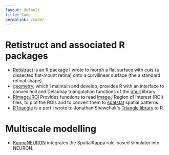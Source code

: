 ```yaml
---
layout: default
title: Code
permalink: /code/
---
```


# Retistruct and associated R packages

* [Retistruct](http://retistruct.r-forge.r-project.org/) is an R
  package I wrote to morph a flat surface with cuts (a dissected
  flat-mount retina) onto a curvilinear surface (the a standard
  retinal shape). 
* [geometry](http://geometry.r-forge.r-project.org/), which I maintain
  and develop, provides R with an interface to convex hull and
  Delaunay triangulation functions of the [qhull](http://www.qhull.org) library
* [RImageJROI](https://cran.r-project.org/web/packages/RImageJROI/index.html)
  Provides functions to read [ImageJ](http://imagej.nih.gov/ij/)
  Region of Interest (ROI) files, to plot the ROIs and to convert them
  to [spatstat](http://spatstat.org/) spatial patterns.
* [RTriangle](https://cran.r-project.org/web/packages/RTriangle/index.html)
  is a port I wrote to Jonathan Shewchuk's [Triangle library](http://www.cs.cmu.edu/~quake/triangle.html) to R.

# Multiscale modelling

* [KappaNEURON](https://github.com/davidcsterratt/KappaNEURON)
  integrates the SpatialKappa rule-based simulator into NEURON.
